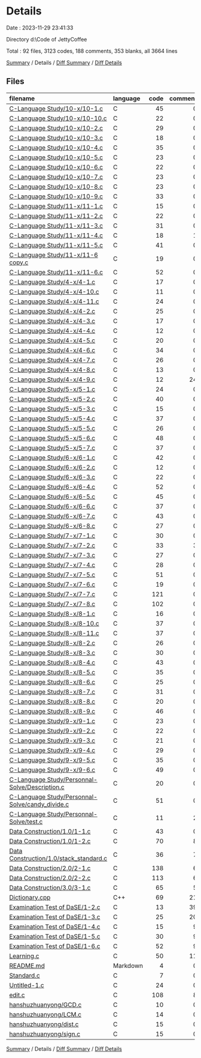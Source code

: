 # Details

Date : 2023-11-29 23:41:33

Directory d:\\Code of JettyCoffee

Total : 92 files,  3123 codes, 188 comments, 353 blanks, all 3664 lines

[Summary](results.md) / Details / [Diff Summary](diff.md) / [Diff Details](diff-details.md)

## Files
| filename | language | code | comment | blank | total |
| :--- | :--- | ---: | ---: | ---: | ---: |
| [C-Language Study/10-x/10-1.c](/C-Language%20Study/10-x/10-1.c) | C | 45 | 0 | 4 | 49 |
| [C-Language Study/10-x/10-10.c](/C-Language%20Study/10-x/10-10.c) | C | 22 | 0 | 4 | 26 |
| [C-Language Study/10-x/10-2.c](/C-Language%20Study/10-x/10-2.c) | C | 29 | 0 | 4 | 33 |
| [C-Language Study/10-x/10-3.c](/C-Language%20Study/10-x/10-3.c) | C | 18 | 0 | 3 | 21 |
| [C-Language Study/10-x/10-4.c](/C-Language%20Study/10-x/10-4.c) | C | 35 | 0 | 4 | 39 |
| [C-Language Study/10-x/10-5.c](/C-Language%20Study/10-x/10-5.c) | C | 23 | 0 | 3 | 26 |
| [C-Language Study/10-x/10-6.c](/C-Language%20Study/10-x/10-6.c) | C | 22 | 0 | 3 | 25 |
| [C-Language Study/10-x/10-7.c](/C-Language%20Study/10-x/10-7.c) | C | 23 | 0 | 3 | 26 |
| [C-Language Study/10-x/10-8.c](/C-Language%20Study/10-x/10-8.c) | C | 23 | 0 | 3 | 26 |
| [C-Language Study/10-x/10-9.c](/C-Language%20Study/10-x/10-9.c) | C | 33 | 0 | 3 | 36 |
| [C-Language Study/11-x/11-1.c](/C-Language%20Study/11-x/11-1.c) | C | 15 | 0 | 1 | 16 |
| [C-Language Study/11-x/11-2.c](/C-Language%20Study/11-x/11-2.c) | C | 22 | 0 | 1 | 23 |
| [C-Language Study/11-x/11-3.c](/C-Language%20Study/11-x/11-3.c) | C | 31 | 0 | 3 | 34 |
| [C-Language Study/11-x/11-4.c](/C-Language%20Study/11-x/11-4.c) | C | 18 | 1 | 3 | 22 |
| [C-Language Study/11-x/11-5.c](/C-Language%20Study/11-x/11-5.c) | C | 41 | 0 | 3 | 44 |
| [C-Language Study/11-x/11-6 copy.c](/C-Language%20Study/11-x/11-6%20copy.c) | C | 19 | 0 | 4 | 23 |
| [C-Language Study/11-x/11-6.c](/C-Language%20Study/11-x/11-6.c) | C | 52 | 0 | 5 | 57 |
| [C-Language Study/4-x/4-1.c](/C-Language%20Study/4-x/4-1.c) | C | 17 | 0 | 1 | 18 |
| [C-Language Study/4-x/4-10.c](/C-Language%20Study/4-x/4-10.c) | C | 11 | 0 | 1 | 12 |
| [C-Language Study/4-x/4-11.c](/C-Language%20Study/4-x/4-11.c) | C | 24 | 0 | 1 | 25 |
| [C-Language Study/4-x/4-2.c](/C-Language%20Study/4-x/4-2.c) | C | 25 | 0 | 3 | 28 |
| [C-Language Study/4-x/4-3.c](/C-Language%20Study/4-x/4-3.c) | C | 17 | 0 | 3 | 20 |
| [C-Language Study/4-x/4-4.c](/C-Language%20Study/4-x/4-4.c) | C | 12 | 0 | 1 | 13 |
| [C-Language Study/4-x/4-5.c](/C-Language%20Study/4-x/4-5.c) | C | 20 | 0 | 5 | 25 |
| [C-Language Study/4-x/4-6.c](/C-Language%20Study/4-x/4-6.c) | C | 34 | 0 | 0 | 34 |
| [C-Language Study/4-x/4-7.c](/C-Language%20Study/4-x/4-7.c) | C | 26 | 0 | 4 | 30 |
| [C-Language Study/4-x/4-8.c](/C-Language%20Study/4-x/4-8.c) | C | 13 | 0 | 1 | 14 |
| [C-Language Study/4-x/4-9.c](/C-Language%20Study/4-x/4-9.c) | C | 12 | 24 | 1 | 37 |
| [C-Language Study/5-x/5-1.c](/C-Language%20Study/5-x/5-1.c) | C | 24 | 0 | 4 | 28 |
| [C-Language Study/5-x/5-2.c](/C-Language%20Study/5-x/5-2.c) | C | 40 | 0 | 4 | 44 |
| [C-Language Study/5-x/5-3.c](/C-Language%20Study/5-x/5-3.c) | C | 15 | 0 | 3 | 18 |
| [C-Language Study/5-x/5-4.c](/C-Language%20Study/5-x/5-4.c) | C | 37 | 0 | 4 | 41 |
| [C-Language Study/5-x/5-5.c](/C-Language%20Study/5-x/5-5.c) | C | 26 | 0 | 4 | 30 |
| [C-Language Study/5-x/5-6.c](/C-Language%20Study/5-x/5-6.c) | C | 48 | 0 | 5 | 53 |
| [C-Language Study/5-x/5-7.c](/C-Language%20Study/5-x/5-7.c) | C | 37 | 0 | 4 | 41 |
| [C-Language Study/6-x/6-1.c](/C-Language%20Study/6-x/6-1.c) | C | 42 | 0 | 3 | 45 |
| [C-Language Study/6-x/6-2.c](/C-Language%20Study/6-x/6-2.c) | C | 12 | 0 | 1 | 13 |
| [C-Language Study/6-x/6-3.c](/C-Language%20Study/6-x/6-3.c) | C | 22 | 0 | 1 | 23 |
| [C-Language Study/6-x/6-4.c](/C-Language%20Study/6-x/6-4.c) | C | 52 | 0 | 3 | 55 |
| [C-Language Study/6-x/6-5.c](/C-Language%20Study/6-x/6-5.c) | C | 45 | 0 | 4 | 49 |
| [C-Language Study/6-x/6-6.c](/C-Language%20Study/6-x/6-6.c) | C | 37 | 0 | 3 | 40 |
| [C-Language Study/6-x/6-7.c](/C-Language%20Study/6-x/6-7.c) | C | 43 | 0 | 3 | 46 |
| [C-Language Study/6-x/6-8.c](/C-Language%20Study/6-x/6-8.c) | C | 27 | 0 | 2 | 29 |
| [C-Language Study/7-x/7-1.c](/C-Language%20Study/7-x/7-1.c) | C | 30 | 0 | 2 | 32 |
| [C-Language Study/7-x/7-2.c](/C-Language%20Study/7-x/7-2.c) | C | 33 | 3 | 7 | 43 |
| [C-Language Study/7-x/7-3.c](/C-Language%20Study/7-x/7-3.c) | C | 27 | 0 | 1 | 28 |
| [C-Language Study/7-x/7-4.c](/C-Language%20Study/7-x/7-4.c) | C | 28 | 0 | 1 | 29 |
| [C-Language Study/7-x/7-5.c](/C-Language%20Study/7-x/7-5.c) | C | 51 | 0 | 2 | 53 |
| [C-Language Study/7-x/7-6.c](/C-Language%20Study/7-x/7-6.c) | C | 19 | 0 | 2 | 21 |
| [C-Language Study/7-x/7-7.c](/C-Language%20Study/7-x/7-7.c) | C | 121 | 0 | 2 | 123 |
| [C-Language Study/7-x/7-8.c](/C-Language%20Study/7-x/7-8.c) | C | 102 | 0 | 2 | 104 |
| [C-Language Study/8-x/8-1.c](/C-Language%20Study/8-x/8-1.c) | C | 16 | 0 | 3 | 19 |
| [C-Language Study/8-x/8-10.c](/C-Language%20Study/8-x/8-10.c) | C | 37 | 0 | 1 | 38 |
| [C-Language Study/8-x/8-11.c](/C-Language%20Study/8-x/8-11.c) | C | 37 | 0 | 1 | 38 |
| [C-Language Study/8-x/8-2.c](/C-Language%20Study/8-x/8-2.c) | C | 26 | 0 | 3 | 29 |
| [C-Language Study/8-x/8-3.c](/C-Language%20Study/8-x/8-3.c) | C | 30 | 0 | 3 | 33 |
| [C-Language Study/8-x/8-4.c](/C-Language%20Study/8-x/8-4.c) | C | 43 | 0 | 3 | 46 |
| [C-Language Study/8-x/8-5.c](/C-Language%20Study/8-x/8-5.c) | C | 35 | 0 | 3 | 38 |
| [C-Language Study/8-x/8-6.c](/C-Language%20Study/8-x/8-6.c) | C | 25 | 0 | 3 | 28 |
| [C-Language Study/8-x/8-7.c](/C-Language%20Study/8-x/8-7.c) | C | 31 | 0 | 5 | 36 |
| [C-Language Study/8-x/8-8.c](/C-Language%20Study/8-x/8-8.c) | C | 20 | 0 | 1 | 21 |
| [C-Language Study/8-x/8-9.c](/C-Language%20Study/8-x/8-9.c) | C | 46 | 0 | 3 | 49 |
| [C-Language Study/9-x/9-1.c](/C-Language%20Study/9-x/9-1.c) | C | 23 | 0 | 6 | 29 |
| [C-Language Study/9-x/9-2.c](/C-Language%20Study/9-x/9-2.c) | C | 22 | 0 | 3 | 25 |
| [C-Language Study/9-x/9-3.c](/C-Language%20Study/9-x/9-3.c) | C | 21 | 0 | 3 | 24 |
| [C-Language Study/9-x/9-4.c](/C-Language%20Study/9-x/9-4.c) | C | 29 | 0 | 2 | 31 |
| [C-Language Study/9-x/9-5.c](/C-Language%20Study/9-x/9-5.c) | C | 35 | 0 | 3 | 38 |
| [C-Language Study/9-x/9-6.c](/C-Language%20Study/9-x/9-6.c) | C | 49 | 0 | 7 | 56 |
| [C-Language Study/Personnal-Solve/Description.c](/C-Language%20Study/Personnal-Solve/Description.c) | C | 20 | 0 | 4 | 24 |
| [C-Language Study/Personnal-Solve/candy_divide.c](/C-Language%20Study/Personnal-Solve/candy_divide.c) | C | 51 | 0 | 2 | 53 |
| [C-Language Study/Personnal-Solve/test.c](/C-Language%20Study/Personnal-Solve/test.c) | C | 11 | 2 | 6 | 19 |
| [Data Construction/1.0/1-1.c](/Data%20Construction/1.0/1-1.c) | C | 43 | 0 | 14 | 57 |
| [Data Construction/1.0/1-2.c](/Data%20Construction/1.0/1-2.c) | C | 70 | 8 | 14 | 92 |
| [Data Construction/1.0/stack_standard.c](/Data%20Construction/1.0/stack_standard.c) | C | 36 | 7 | 14 | 57 |
| [Data Construction/2.0/2-1.c](/Data%20Construction/2.0/2-1.c) | C | 138 | 6 | 18 | 162 |
| [Data Construction/2.0/2-2.c](/Data%20Construction/2.0/2-2.c) | C | 113 | 6 | 6 | 125 |
| [Data Construction/3.0/3-1.c](/Data%20Construction/3.0/3-1.c) | C | 65 | 5 | 7 | 77 |
| [Dictionary.cpp](/Dictionary.cpp) | C++ | 69 | 21 | 16 | 106 |
| [Examination Test of DaSE/1-2.c](/Examination%20Test%20of%20DaSE/1-2.c) | C | 13 | 39 | 1 | 53 |
| [Examination Test of DaSE/1-3.c](/Examination%20Test%20of%20DaSE/1-3.c) | C | 25 | 20 | 7 | 52 |
| [Examination Test of DaSE/1-4.c](/Examination%20Test%20of%20DaSE/1-4.c) | C | 15 | 9 | 5 | 29 |
| [Examination Test of DaSE/1-5.c](/Examination%20Test%20of%20DaSE/1-5.c) | C | 30 | 9 | 8 | 47 |
| [Examination Test of DaSE/1-6.c](/Examination%20Test%20of%20DaSE/1-6.c) | C | 52 | 9 | 4 | 65 |
| [Learning.c](/Learning.c) | C | 50 | 11 | 14 | 75 |
| [README.md](/README.md) | Markdown | 4 | 0 | 1 | 5 |
| [Standard.c](/Standard.c) | C | 7 | 0 | 4 | 11 |
| [Untitled-1.c](/Untitled-1.c) | C | 24 | 0 | 1 | 25 |
| [edit.c](/edit.c) | C | 108 | 8 | 8 | 124 |
| [hanshuzhuanyong/GCD.c](/hanshuzhuanyong/GCD.c) | C | 10 | 0 | 0 | 10 |
| [hanshuzhuanyong/LCM.c](/hanshuzhuanyong/LCM.c) | C | 14 | 0 | 1 | 15 |
| [hanshuzhuanyong/dist.c](/hanshuzhuanyong/dist.c) | C | 15 | 0 | 3 | 18 |
| [hanshuzhuanyong/sign.c](/hanshuzhuanyong/sign.c) | C | 15 | 0 | 0 | 15 |

[Summary](results.md) / Details / [Diff Summary](diff.md) / [Diff Details](diff-details.md)